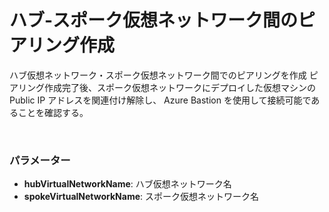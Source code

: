 # ハブ-スポーク仮想ネットワーク間のピアリング作成

ハブ仮想ネットワーク・スポーク仮想ネットワーク間でのピアリングを作成
ピアリング作成完了後、スポーク仮想ネットワークにデプロイした仮想マシンの Public IP アドレスを関連付け解除し、 Azure Bastion を使用して接続可能であることを確認する。

<br />

### パラメーター
- **hubVirtualNetworkName**: ハブ仮想ネットワーク名
- **spokeVirtualNetworkName**: スポーク仮想ネットワーク名